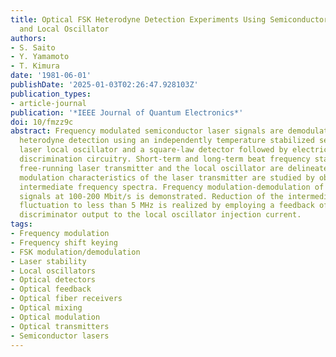```yaml
---
title: Optical FSK Heterodyne Detection Experiments Using Semiconductor Laser Transmitter
  and Local Oscillator
authors:
- S. Saito
- Y. Yamamoto
- T. Kimura
date: '1981-06-01'
publishDate: '2025-01-03T02:26:47.928103Z'
publication_types:
- article-journal
publication: '*IEEE Journal of Quantum Electronics*'
doi: 10/fmzz9c
abstract: Frequency modulated semiconductor laser signals are demodulated by optical
  heterodyne detection using an independently temperature stabilized semiconductor
  laser local oscillator and a square-law detector followed by electrical frequency
  discrimination circuitry. Short-term and long-term beat frequency stability of the
  free-running laser transmitter and the local oscillator are delineated. Direct frequency
  modulation characteristics of the laser transmitter are studied by observing the
  intermediate frequency spectra. Frequency modulation-demodulation of pulse pattern
  signals at 100-200 Mbit/s is demonstrated. Reduction of the intermediate frequency
  fluctuation to less than 5 MHz is realized by employing a feedback of the RF frequency
  discriminator output to the local oscillator injection current.
tags:
- Frequency modulation
- Frequency shift keying
- FSK modulation/demodulation
- Laser stability
- Local oscillators
- Optical detectors
- Optical feedback
- Optical fiber receivers
- Optical mixing
- Optical modulation
- Optical transmitters
- Semiconductor lasers
---
```

